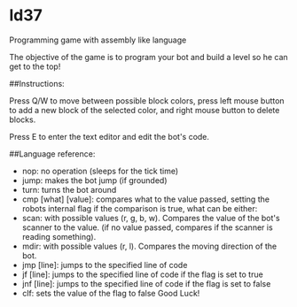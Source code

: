 # ld37
Programming game with assembly like language

The objective of the game is to program your bot and build a level so he can get to the top!

##Instructions:

Press Q/W to move between possible block colors, press left mouse button to add a new block of the selected color, and right mouse button to delete blocks.

Press E to enter the text editor and edit the bot's code.

##Language reference:

- nop: no operation (sleeps for the tick time)
- jump: makes the bot jump (if grounded)
- turn: turns the bot around
- cmp [what] [value]: compares what to the value passed, setting the robots internal flag if the comparison is true, what can be either:
 - scan: with possible values (r, g, b, w). Compares the value of the bot's scanner to the value. (if no value passed, compares if the scanner is reading something).
 - mdir: with possible values (r, l). Compares the moving direction of the bot.
- jmp [line]: jumps to the specified line of code
- jf [line]: jumps to the specified line of code if the flag is set to true
- jnf [line]: jumps to the specified line of code if the flag is set to false
- clf: sets the value of the flag to false
Good Luck!
